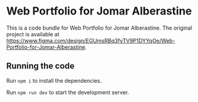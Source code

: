 
  # Web Portfolio for Jomar Alberastine

  This is a code bundle for Web Portfolio for Jomar Alberastine. The original project is available at https://www.figma.com/design/EGUmsRBq3fyTV9P1DYYqOe/Web-Portfolio-for-Jomar-Alberastine.

  ## Running the code

  Run `npm i` to install the dependencies.

  Run `npm run dev` to start the development server.
  